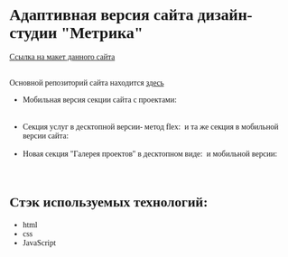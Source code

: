 
<body style="font-family: 'Montserrat';
             font-weight: 400;">
    <h1>
        Адаптивная версия сайта дизайн-студии "Метрика" 
    </h1>
    <div style="font-family: 'Montserrat';" >
        <a href="https://www.figma.com/file/WjUv8i6TYmndKy7eCKx09y/SD-%D0%A1ode-%E2%80%94-%D0%B4%D0%B8%D0%B7%D0%B0%D0%B9%D0%BD-%D0%B8%D0%BD%D1%82%D0%B5%D1%80%D1%8C%D0%B5%D1%80%D0%B0-(Copy)?type=design&node-id=1-8&mode=design&t=DBfzCgWt1QISqJoV-0 "> Ссылка на макет данного сайта</a>
    </div>
<br />
    <p>
     Основной репозиторий сайта находится  <a href="https://github.com/kirafoxy/DS-Metrika">здесь</a>
    </p>
    <ul>
        <li>
           Мобильная версия секции сайта с проектами:
<br />
        <img  src="https://github.com/kirafoxy/DS-Metrika-adaptive/assets/136164233/4a4a5659-5dad-4acc-bad1-36bbbbff18f5" alt="">
        </li>
<br />
      <li>
            Секция услуг в десктопной версии- метод flex:
           <img  src="https://github.com/kirafoxy/DS-Metrika-adaptive/assets/136164233/ccbc89cb-deec-40d4-ba0f-6e287bb4abe0" alt="">
           и та же секция в мобильной версии сайта:
          <img  src="https://github.com/kirafoxy/DS-Metrika-adaptive/assets/136164233/1d678310-e7df-4529-bee7-8050c149409d" alt="">
        </li>
   <br />
      <li>
           Новая секция "Галерея проектов" в десктопном виде:
         <img  src="https://github.com/kirafoxy/DS-Metrika-adaptive/assets/136164233/f164fd23-8918-4c39-901a-17cab04036d9" alt="">
         и мобильной версии:
        <img  src="https://github.com/kirafoxy/DS-Metrika-adaptive/assets/136164233/979cd547-e7f0-4292-8591-8c99cd11125a" alt="">
       </li>
    </ul>
  <br />
    <h2 style="font-size: 24px;">
       Стэк используемых технологий: 
    </h2>
    <ul>
        <li>html</li>
        <li>css</li>
        <li>JavaScript</li>
    </ul>
</body>
</html>
